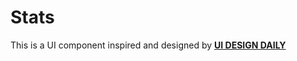 # Stats
This is a UI component inspired and designed by <a href="http://uidesigndaily.com/" target="_blank" rel="noopener noreferrer"><strong>UI DESIGN DAILY</strong></a>

